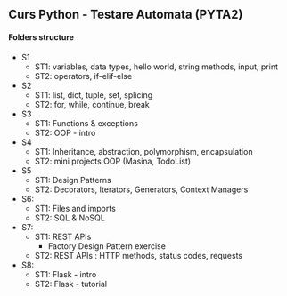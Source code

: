 ## Curs Python - Testare Automata (PYTA2)


#### Folders structure

 - S1
   - ST1: variables, data types, hello world, string methods, input, print
   - ST2: operators, if-elif-else
 - S2
   - ST1: list, dict, tuple, set, splicing
   - ST2: for, while, continue, break
 - S3
   - ST1: Functions & exceptions
   - ST2: OOP - intro
 - S4
   - ST1: Inheritance, abstraction, polymorphism, encapsulation
   - ST2: mini projects OOP (Masina, TodoList)
 - S5
   - ST1: Design Patterns
   - ST2: Decorators, Iterators, Generators, Context Managers
 - S6:
   - ST1: Files and imports
   - ST2: SQL & NoSQL
 - S7:
   - ST1: REST APIs
     - Factory Design Pattern exercise
   - ST2: REST APIs : HTTP methods, status codes, requests
 - S8:
   - ST1: Flask - intro
   - ST2: Flask - tutorial